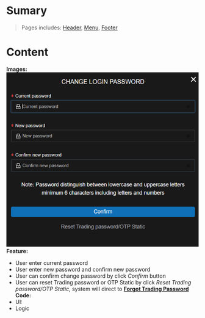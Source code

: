 # Sumary

> Pages includes: [Header](../../Common%20UI/Header.md), [Menu](../../Common%20UI/Menu.md), [Footer](../../Common%20UI/Footer.md) 
# Content

**Images:**
![](images/Change%20login%20password.png)
**Feature:**
- User enter current password
- User enter new password and confirm new password
- User can confirm change password by click *Confirm* button
- User can reset Trading password or OTP Static by click *Reset Trading password/OTP Static*, system will direct to **[Forgot Trading Password](../Forgot%20Trading%20Password/Forgot%20Trading%20Password.md)**
**Code:**
- UI:
- Logic


